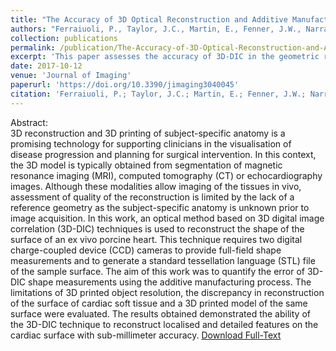 ```yaml
---
title: "The Accuracy of 3D Optical Reconstruction and Additive Manufacturing Processes in Reproducing Detailed Subject-Specific Anatomy"
authors: "Ferraiuoli, P., Taylor, J.C., Martin, E., Fenner, J.W., Narracott, A.J."
collection: publications
permalink: /publication/The-Accuracy-of-3D-Optical-Reconstruction-and-Additive-Manufacturing-Processes-in-Reproducing-Detailed-Subject-Specific-Anatomy
excerpt: 'This paper assesses the accuracy of 3D-DIC in the geometric reconstruction of the cardiac surface'
date: 2017-10-12
venue: 'Journal of Imaging'
paperurl: 'https://doi.org/10.3390/jimaging3040045'
citation: 'Ferraiuoli, P.; Taylor, J.C.; Martin, E.; Fenner, J.W.; Narracott, A.J. The Accuracy of 3D Optical Reconstruction and Additive Manufacturing Processes in Reproducing Detailed Subject-Specific Anatomy. <i>J. Imaging</i> 2017, 3, 45.'
---
```


Abstract:
<br>
3D reconstruction and 3D printing of subject-specific anatomy is a promising technology for supporting clinicians in the visualisation of disease progression and planning for surgical intervention. In this context, the 3D model is typically obtained from segmentation of magnetic resonance imaging (MRI), computed tomography (CT) or echocardiography images. Although these modalities allow imaging of the tissues in vivo, assessment of quality of the reconstruction is limited by the lack of a reference geometry as the subject-specific anatomy is unknown prior to image acquisition. In this work, an optical method based on 3D digital image correlation (3D-DIC) techniques is used to reconstruct the shape of the surface of an ex vivo porcine heart. This technique requires two digital charge-coupled device (CCD) cameras to provide full-field shape measurements and to generate a standard tessellation language (STL) file of the sample surface. The aim of this work was to quantify the error of 3D-DIC shape measurements using the additive manufacturing process. The limitations of 3D printed object resolution, the discrepancy in reconstruction of the surface of cardiac soft tissue and a 3D printed model of the same surface were evaluated. The results obtained demonstrated the ability of the 3D-DIC technique to reconstruct localised and detailed features on the cardiac surface with sub-millimeter accuracy. [Download Full-Text](https://www.mdpi.com/2313-433X/3/4/45/pdf)

